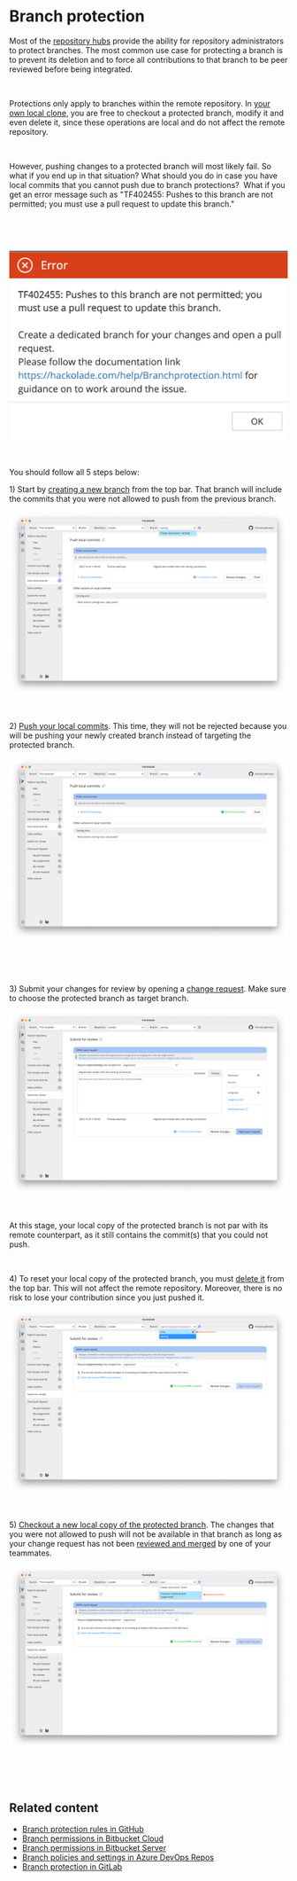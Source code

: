 # Branch protection

Most of the [repository hubs](<Connecttoarepositoryhub.md>) provide the ability for repository administrators to protect branches. The most common use case for protecting a branch is to prevent its deletion and to force all contributions to that branch to be peer reviewed before being integrated.

&nbsp;

Protections only apply to branches within the remote repository. In [your own local clone](<Clonearemoterepository.md>), you are free to checkout a protected branch, modify it and even delete it, since these operations are local and do not affect the remote repository.&nbsp;

&nbsp;

However, pushing changes to a protected branch will most likely fail. So what if you end up in that situation? What should you do in case you have local commits that you cannot push due to branch protections?&nbsp; What if you get an error message such as "TF402455: Pushes to this branch are not permitted; you must use a pull request to update this branch."

&nbsp;

&nbsp;

![Image](<lib/Workgroup%20-%20branch%20protection%20error.png>)

&nbsp;

You should follow all 5 steps below:

&#49;) Start by [creating a new branch](<Checkoutabranch.md>) from the top bar. That branch will include the commits that you were not allowed to push from the previous branch.

![Workgroup - branch protection step 1](<lib/Workgroup%20-%20branch%20protection%20step%201.png>)

&nbsp;

&#50;) [Push your local commits](<Pushlocalcommits.md>). This time, they will not be rejected because you will be pushing your newly created branch instead of targeting the protected branch.

![Workgroup - branch protection step 2](<lib/Workgroup%20-%20branch%20protection%20step%202.png>)

&nbsp;

&nbsp;

&#51;) Submit your changes for review by opening a [change request](<Submitforreview.md>). Make sure to choose the protected branch as target branch.

![Workgroup - branch protection step 3](<lib/Workgroup%20-%20branch%20protection%20step%203.png>)

&nbsp;

At this stage, your local copy of the protected branch is not par with its remote counterpart, as it still contains the commit(s) that you could not push.&nbsp;

&nbsp;

&#52;) To reset your local copy of the protected branch, you must [delete it](<Checkoutabranch.md>) from the top bar. This will not affect the remote repository. Moreover, there is no risk to lose your contribution since you just pushed it.

![Workgroup - branch protection step 4](<lib/Workgroup%20-%20branch%20protection%20step%204.png>)

&nbsp;

&#53;) [Checkout a new local copy of the protected branch](<Checkoutabranch.md>). The changes that you were not allowed to push will not be available in that branch as long as your change request has not been [reviewed and merged](<Reviewchangerequests.md>) by one of your teammates.

![Workgroup - branch protection step 5](<lib/Workgroup%20-%20branch%20protection%20step%205.png>)

&nbsp;

&nbsp;

## Related content

* [Branch protection rules in GitHub](<https://docs.github.com/en/repositories/configuring-branches-and-merges-in-your-repository/defining-the-mergeability-of-pull-requests/about-protected-branches> "target=\"\_blank\"")
* [Branch permissions in Bitbucket Cloud](<https://support.atlassian.com/bitbucket-cloud/docs/use-branch-permissions/> "target=\"\_blank\"")
* [Branch permissions in Bitbucket Server](<https://confluence.atlassian.com/bitbucketserver/using-branch-permissions-776639807.html> "target=\"\_blank\"")
* [Branch policies and settings in Azure DevOps Repos](<https://learn.microsoft.com/en-us/azure/devops/repos/git/branch-policies> "target=\"\_blank\"")
* [Branch protection in GitLab](<https://docs.gitlab.com/ee/user/project/protected\_branches.html> "target=\"\_blank\"")

&nbsp;

